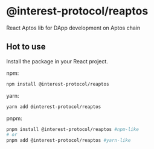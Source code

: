 # @interest-protocol/reaptos

React Aptos lib for DApp development on Aptos chain

## Hot to use

Install the package in your React project.

npm:

```sh
npm install @interest-protocol/reaptos
```

yarn:

```sh
yarn add @interest-protocol/reaptos
```

pnpm:

```sh
pnpm install @interest-protocol/reaptos #npm-like
# or
pnpm add @interest-protocol/reaptos #yarn-like
```
